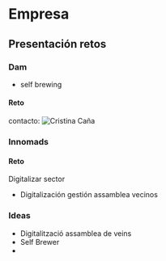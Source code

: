 # Empresa

## Presentación retos

### Dam

- self brewing

#### Reto

contacto: ![Cristina Caña]("ccanabaro@damm.es")

### Innomads

#### Reto

Digitalizar sector

- Digitalización gestión assamblea vecinos

### Ideas

- Digitalització assamblea de veins
- Self Brewer
- 